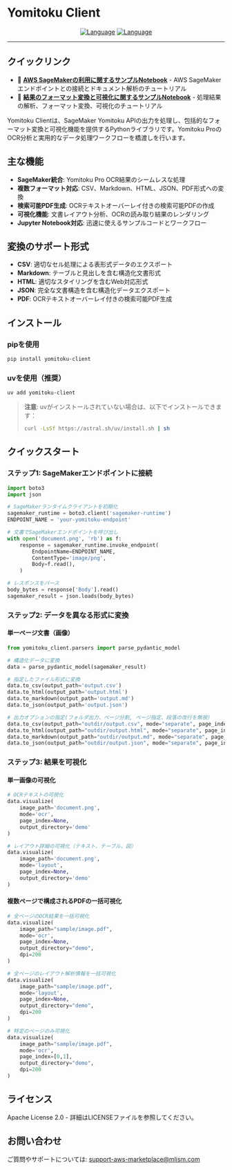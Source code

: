 # Yomitoku Client

<div align="center">

[![Language](https://img.shields.io/badge/🌐_English-blue?style=for-the-badge&logo=github)](README.en.md) [![Language](https://img.shields.io/badge/🌐_日本語-red?style=for-the-badge&logo=github)](README.md)

</div>

---

## クイックリンク
- 📓 **[AWS SageMakerの利用に関するサンプルNotebook](notebooks/yomitoku-pro-document-analyzer.ipynb)** - AWS SageMakerエンドポイントとの接続とドキュメント解析のチュートリアル
- 📓 **[結果のフォーマット変換と可視化に関するサンプルNotebook](notebooks/yomitoku-client-parser.ipynb)** - 処理結果の解析、フォーマット変換、可視化のチュートリアル

Yomitoku Clientは、SageMaker Yomitoku APIの出力を処理し、包括的なフォーマット変換と可視化機能を提供するPythonライブラリです。Yomitoku ProのOCR分析と実用的なデータ処理ワークフローを橋渡しを行います。

## 主な機能

- **SageMaker統合**: Yomitoku Pro OCR結果のシームレスな処理
- **複数フォーマット対応**: CSV、Markdown、HTML、JSON、PDF形式への変換
- **検索可能PDF生成**: OCRテキストオーバーレイ付きの検索可能PDFの作成
- **可視化機能**: 文書レイアウト分析、OCRの読み取り結果のレンダリング
- **Jupyter Notebook対応**: 迅速に使えるサンプルコードとワークフロー

## 変換のサポート形式

- **CSV**: 適切なセル処理による表形式データのエクスポート
- **Markdown**: テーブルと見出しを含む構造化文書形式
- **HTML**: 適切なスタイリングを含むWeb対応形式
- **JSON**: 完全な文書構造を含む構造化データエクスポート
- **PDF**: OCRテキストオーバーレイ付きの検索可能PDF生成

## インストール

### pipを使用
```bash
pip install yomitoku-client
```

### uvを使用（推奨）
```bash
uv add yomitoku-client
```

> **注意**: uvがインストールされていない場合は、以下でインストールできます：
> ```bash
> curl -LsSf https://astral.sh/uv/install.sh | sh
> ```

## クイックスタート

### ステップ1: SageMakerエンドポイントに接続

```python
import boto3
import json

# SageMakerランタイムクライアントを初期化
sagemaker_runtime = boto3.client('sagemaker-runtime')
ENDPOINT_NAME = 'your-yomitoku-endpoint'

# 文書でSageMakerエンドポイントを呼び出し
with open('document.png', 'rb') as f:
    response = sagemaker_runtime.invoke_endpoint(
        EndpointName=ENDPOINT_NAME,
        ContentType='image/png',
        Body=f.read(),
    )

# レスポンスをパース
body_bytes = response['Body'].read()
sagemaker_result = json.loads(body_bytes)
```

### ステップ2: データを異なる形式に変換

#### 単一ページ文書（画像）

```python
from yomitoku_client.parsers import parse_pydantic_model

# 構造化データに変換
data = parse_pydantic_model(sagemaker_result)

# 指定したファイル形式に変換
data.to_csv(output_path='output.csv')
data.to_html(output_path='output.html')
data.to_markdown(output_path='output.md')
data.to_json(output_path='output.json')

# 出力オプションの指定(フォルダ出力、ページ分割, ページ指定、段落の改行を無視)
data.to_csv(output_path="outdir/output.csv", mode="separate", page_index=[0,1], ignore_line_break=True)
data.to_html(output_path="outdir/output.html", mode="separate", page_index=[0,1], ignore_line_break=True)
data.to_markdown(output_path="outdir/output.md", mode="separate", page_index=[0,1], ignore_line_break=True)
data.to_json(output_path="outdir/output.json", mode="separate", page_index=[0,1], ignore_line_break=True)
```

### ステップ3: 結果を可視化

#### 単一画像の可視化

```python
# OCRテキストの可視化
data.visualize(
    image_path='document.png',
    mode='ocr',
    page_index=None,
    output_directory='demo'
)

# レイアウト詳細の可視化（テキスト、テーブル、図）
data.visualize(
    image_path='document.png',
    mode='layout',
    page_index=None,
    output_directory='demo'
)
```

#### 複数ページで構成されるPDFの一括可視化

```python
# 全ページのOCR結果を一括可視化
data.visualize(
    image_path="sample/image.pdf",
    mode='ocr',
    page_index=None,
    output_directory="demo",
    dpi=200
)

# 全ページのレイアウト解析情報を一括可視化
data.visualize(
    image_path="sample/image.pdf",
    mode='layout',
    page_index=None,
    output_directory="demo",
    dpi=200
)

# 特定のページのみ可視化
data.visualize(
    image_path="sample/image.pdf",
    mode='ocr',
    page_index=[0,1],
    output_directory="demo",
    dpi=200
)
```

## ライセンス

Apache License 2.0 - 詳細はLICENSEファイルを参照してください。

## お問い合わせ

ご質問やサポートについては: support-aws-marketplace@mlism.com